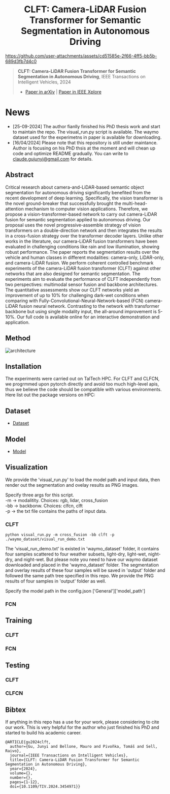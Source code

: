 <div align="center">  
  
# CLFT: Camera-LiDAR Fusion Transformer for Semantic Segmentation in Autonomous Driving
</div>


https://github.com/user-attachments/assets/cd51585e-2f66-4ff5-bb5b-689d3fb7d4c0

> **CLFT: Camera-LiDAR Fusion Transformer for Semantic Segmentation in Autonomous Driving**, IEEE Transactions on Intelligent Vehicles, 2024 
> - [Paper in arXiv](https://arxiv.org/abs/2404.17793) | [Paper in IEEE Xplore](https://ieeexplore.ieee.org/document/10666263)


# News
- [25-09-2024] The author fianlly finished his PhD thesis work and start to maintain the repo. The visual_run.py script is available. The waymo dataset used for the experimetns in paper is available for downloading. 
- [16/04/2024] Please note that this repository is still under maintance. Author is focusing on his PhD thsis at the moment and will chean up code and optimize README gradually. You can write to claude.gujunyi@gmail.com for details. 



## Abstract
Critical research about camera-and-LiDAR-based semantic object segmentation for autonomous driving significantly benefited from the recent development of deep learning. Specifically, the vision transformer is the novel ground-breaker that successfully brought the multi-head-attention mechanism to computer vision applications. Therefore, we propose a vision-transformer-based network to carry out camera-LiDAR fusion for semantic segmentation applied to autonomous driving. Our proposal uses the novel progressive-assemble strategy of vision transformers on a double-direction network and then integrates the results in a cross-fusion strategy over the transformer decoder layers. Unlike other works in the literature, our camera-LiDAR fusion transformers have been evaluated in challenging conditions like rain and low illumination, showing robust performance. The paper reports the segmentation results over the vehicle and human classes in different modalities: camera-only, LiDAR-only, and camera-LiDAR fusion. We perform coherent controlled benchmark experiments of the camera-LiDAR fusion transformer (CLFT) against other networks that are also designed for semantic segmentation. The experiments aim to evaluate the performance of CLFT independently from two perspectives: multimodal sensor fusion and backbone architectures. The quantitative assessments show our CLFT networks yield an improvement of up to 10% for challenging dark-wet conditions when comparing with Fully-Convolutional-Neural-Network-based (FCN) camera-LiDAR fusion neural network. Contrasting to the network with transformer backbone but using single modality input, the all-around improvement is 5-10%. Our full code is available online for an interactive demonstration and application. 

## Method

![architecture](https://github.com/user-attachments/assets/93d8a578-66be-4d49-b096-bf8c82669f76)


## Installation 

The experiments were carried out on TalTech HPC. For CLFT and CLFCN, we progrmmed upon pytorch directly and avoid too much high-level apis, thus we believe the code should be compatible with various environments. Here list out the package versions on HPC:


## Dataset
- [Dataset](waymo_dataset/README.md)

## Model
- [Model](model_path/README.md)

## Visualization 
We provide the 'visual_run.py' to load the model path and input data, then render out the segmentation and ovelay results as PNG images. 

Specify three args for this script. \
-m -> modalitity. Choices: rgb, lidar, cross_fusion \
-bb -> backbonw. Choices: clfcn, clft\
-p -> the txt file contains the paths of input data.

### CLFT
```
python visual_run.py -m cross_fusion -bb clft -p ./waymo_dataset/visual_run_demo.txt
```
The 'visual_run_demo.txt' is existed in 'waymo_dataset' folder, it contains four samples scattered to four weather subsets, light-dry, light-wet, night-dry, and night-wet. But please note you need to have our waymo dataset downloaded and placed in the 'waymo_dataset' folder. The segmentation and overlay results of these four samples will be saved in 'output' folder and followed the same path tree specified in this repo. We provide the PNG results of four samples in 'output' folder as well.

Specify the model path in the config.json ['General']['model_path']

### FCN

## Training
### CLFT

### FCN


## Testing
### CLFT

### CLFCN

## Bibtex
If anything in this repo has a use for your work, please considering to cite our work. This is very helpful for the author who just finished his PhD and started to build his academic career. 

```
@ARTICLE{gu2024clft,
  author={Gu, Junyi and Bellone, Mauro and Pivoňka, Tomáš and Sell, Raivo},
  journal={IEEE Transactions on Intelligent Vehicles}, 
  title={CLFT: Camera-LiDAR Fusion Transformer for Semantic Segmentation in Autonomous Driving}, 
  year={2024},
  volume={},
  number={},
  pages={1-12},
  doi={10.1109/TIV.2024.3454971}}
```


